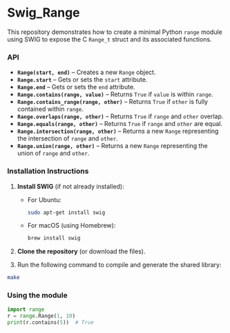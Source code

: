 # Swig_Range
This repository demonstrates how to create a minimal Python `range` module using SWIG to expose the C `Range_t` struct and its associated functions.  

### API  
- **`Range(start, end)`** – Creates a new `Range` object.  
- **`Range.start`** – Gets or sets the `start` attribute.  
- **`Range.end`** – Gets or sets the `end` attribute.  
- **`Range.contains(range, value)`** – Returns `True` if `value` is within `range`.  
- **`Range.contains_range(range, other)`** – Returns `True` if `other` is fully contained within `range`.  
- **`Range.overlaps(range, other)`** – Returns `True` if `range` and `other` overlap.  
- **`Range.equals(range, other)`** – Returns `True` if `range` and `other` are equal.  
- **`Range.intersection(range, other)`** – Returns a new `Range` representing the intersection of `range` and `other`.  
- **`Range.union(range, other)`** – Returns a new `Range` representing the union of `range` and `other`.
### Installation Instructions  

1. **Install SWIG** (if not already installed):  
   - For Ubuntu:  
     ```bash
     sudo apt-get install swig
     ```
   - For macOS (using Homebrew):  
     ```bash
     brew install swig
     ```

2. **Clone the repository** (or download the files).  

3. Run the following command to compile and generate the shared library:
```bash
make
```

### Using the module
```python
import range
r = range.Range(1, 10)
print(r.contains(5))  # True
```

